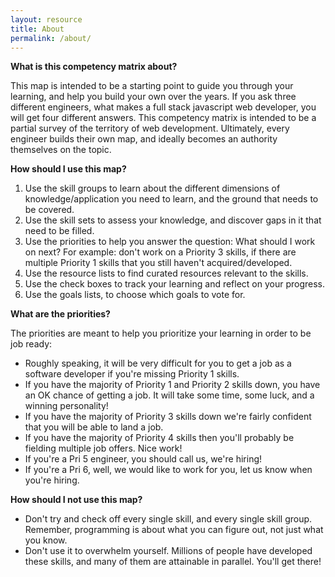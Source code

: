 ```yaml
---
layout: resource
title: About
permalink: /about/
---
```


**What is this competency matrix about?**

This map is intended to be a starting point to guide you through your learning, and help you build your own over the years.
If you ask three different engineers, what makes a full stack javascript web developer, you will get four different answers. This competency matrix is intended to be a partial survey of the territory of web development. Ultimately, every engineer builds their own map, and ideally becomes an authority themselves on the topic.

**How should I use this map?**

1. Use the skill groups to learn about the different dimensions of knowledge/application you need to learn, and the ground that needs to be covered.
2. Use the skill sets to assess your knowledge, and discover gaps in it that need to be filled.
3. Use the priorities to help you answer the question: What should I work on next? For example: don't work on a Priority 3 skills, if there are multiple Priority 1 skills that you still haven't acquired/developed.
4. Use the resource lists to find curated resources relevant to the skills.
5. Use the check boxes to track your learning and reflect on your progress.
6. Use the goals lists, to choose which goals to vote for. 

**What are the priorities?**

The priorities are meant to help you prioritize your learning in order to be job ready:
- Roughly speaking, it will be very difficult for you to get a job as a software developer if you're missing Priority 1 skills.
- If you have the majority of Priority 1 and Priority 2 skills down, you have an OK chance of getting a job. It will take some time, some luck, and a winning personality!
- If you have the majority of Priority 3 skills down we're fairly confident that you will be able to land a job.
- If you have the majority of Priority 4 skills then you'll probably be fielding multiple job offers. Nice work!
- If you're a Pri 5 engineer, you should call us, we're hiring!
- If you're a Pri 6, well, we would like to work for you, let us know when you're hiring.

**How should I not use this map?**

- Don't try and check off every single skill, and every single skill group. Remember, programming is about what you can figure out, not just what you know.
- Don't use it to overwhelm yourself. Millions of people have developed these skills, and many of them are attainable in parallel. You'll get there!
